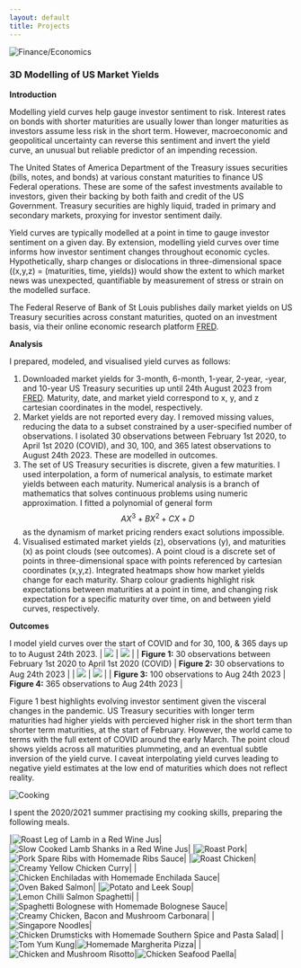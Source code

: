 ```yaml
---
layout: default
title: Projects
---
```


![Finance/Economics](assets/images/projects/finance-economics.png)

### **3D Modelling of US Market Yields**

**Introduction**

Modelling yield curves help gauge investor sentiment to risk. Interest rates on bonds with shorter maturities are usually lower than longer maturities as investors assume less risk in the short term. However, macroeconomic and geopolitical uncertainty can reverse this sentiment and invert the yield curve, an unusual but reliable predictor of an impending recession.

The United States of America Department of the Treasury issues securities (bills, notes, and bonds) at various constant maturities to finance US Federal operations. These are some of the safest investments available to investors, given their backing by both faith and credit of the US Government. Treasury securities are highly liquid, traded in primary and secondary markets, proxying for investor sentiment daily.

Yield curves are typically modelled at a point in time to gauge investor sentiment on a given day. By extension, modelling yield curves over time informs how investor sentiment changes throughout economic cycles. Hypothetically, sharp changes or dislocations in three-dimensional space ((x,y,z) = (maturities, time, yields)) would show the extent to which market news was unexpected, quantifiable by measurement of stress or strain on the modelled surface.

The Federal Reserve of Bank of St Louis publishes daily market yields on US Treasury securities across constant maturities, quoted on an investment basis, via their online economic research platform [FRED](https://fred.stlouisfed.org).

**Analysis**

I prepared, modeled, and visualised yield curves as follows:

1. Downloaded market yields for 3-month, 6-month, 1-year, 2-year, -year, and 10-year US Treasury securities up until 24th August 2023 from [FRED](https://fred.stlouisfed.org). Maturity, date, and market yield correspond to x, y, and z cartesian coordinates in the model, respectively.
2. Market yields are not reported every day. I removed missing values, reducing the data to a subset constrained by a user-specified number of observations. I isolated 30 observations between February 1st 2020, to April 1st 2020 (COVID), and 30, 100, and 365 latest observations to August 24th 2023. These are modelled in outcomes.
3. The set of US Treasury securities is discrete, given a few maturities. I used interpolation, a form of numerical analysis, to estimate market yields between each maturity. Numerical analysis is a branch of mathematics that solves continuous problems using numeric approximation. I fitted a polynomial of general form $$AX^3 + BX^2 + CX + D$$ as the dynamism of market pricing renders exact solutions impossible.
4. Visualised estimated market yields (z), observations (y), and maturities (x) as point clouds (see outcomes). A point cloud is a discrete set of points in three-dimensional space with points referenced by cartesian coordinates (x,y,z). Integrated heatmaps show how market yields change for each maturity. Sharp colour gradients highlight risk expectations between maturities at a point in time, and changing risk expectation for a specific maturity over time, on and between yield curves, respectively.

**Outcomes**

I model yield curves over the start of COVID and for 30, 100, & 365 days up to to August 24th 2023.
| ![](assets/images/projects/yc-covid.png) | ![](assets/images/projects/yc-t-30-24-aug-23.png) |
| **Figure 1:** 30 observations between February 1st 2020 to April 1st 2020 (COVID) | **Figure 2:** 30 observations to Aug 24th 2023 |
| ![](assets/images/projects/yc-t-100-24-aug-23.png) | ![](assets/images/projects/yc-t-365-24-aug-23.png) |
| **Figure 3:** 100 observations to Aug 24th 2023 | **Figure 4:** 365 observations to Aug 24th 2023 |

Figure 1 best highlights evolving investor sentiment given the visceral changes in the pandemic. US Treasury securities with longer term maturities had higher yields with percieved higher risk in the short term than shorter term maturities, at the start of February. However, the world came to terms with the full extent of COVID around the early March. The point cloud shows yields across all maturities plummeting, and an eventual subtle inversion of the yield curve. I caveat interpolating yield curves leading to negative yield estimates at the low end of maturities which does not reflect reality.

![Cooking](assets/images/food.png)

I spent the 2020/2021 summer practising my cooking skills, preparing the following meals.

|![Roast Leg of Lamb in a Red Wine Jus](/assets/images/projects/food/leg-o-lamb.jpg)|![Slow Cooked Lamb Shanks in a Red Wine Jus](/assets/images/projects/food/lamb-shanks.jpg)|
|![Roast Pork](/assets/images/projects/food/roast-pork.jpg)|![Pork Spare Ribs with Homemade Ribs Sauce](/assets/images/projects/food/spare-ribs.jpg)|
|![Roast Chicken](/assets/images/projects/food/roast-chicken.jpg)|![Creamy Yellow Chicken Curry](/assets/images/projects/food/chicken-curry.jpg)|
|![Chicken Enchiladas with Homemade Enchilada Sauce](/assets/images/projects/food/enchiladas.jpg)|![Oven Baked Salmon](/assets/images/projects/food/salmon.jpg)|
|![Potato and Leek Soup](/assets/images/projects/food/potato-leek-soup.jpg)|![Lemon Chilli Salmon Spaghetti](/assets/images/projects/food/lcss.jpg)|
|![Spaghetti Bolognese with Homemade Bolognese Sauce](/assets/images/projects/food/bolognese.jpg)|![Creamy Chicken, Bacon and Mushroom Carbonara](/assets/images/projects/food/carbonara.jpg)|
|![Singapore Noodles](/assets/images/projects/food/singapore-noodles.jpg)|![Chicken Drumsticks with Homemade Southern Spice and Pasta Salad](/assets/images/projects/food/chicken-ds.jpg)|
|![Tom Yum Kung](/assets/images/projects/food/tom-yum-kung.jpg)|![Homemade Margherita Pizza](/assets/images/projects/food/pizza-hm.jpg)|
|![Chicken and Mushroom Risotto](/assets/images/projects/food/risotto.jpg)|![Chicken Seafood Paella](/assets/images/projects/food/paella.jpg)|
